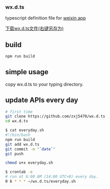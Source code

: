 ### wx.d.ts

typescript definition file for [weixin app](https://mp.weixin.qq.com/debug/wxadoc/dev/api/?t=1475052052547)

[下载wx.d.ts文件(右键另存为)](https://raw.githubusercontent.com/zxj5470/wx.d.ts/master/wx.d.ts)

## build

```bash
npm run build
```

## simple usage
copy wx.d.ts to your typing directory.


## update APIs every day
```bash
# first time
git clone https://github.com/zxj5470/wx.d.ts
cd wx.d.ts
```

```bash
$ cat everyday.sh
#!/bin/bash
npm run build
git add wx.d.ts
git commit -m "`date`"
git push
```

```bash
chmod u+x everyday.sh
```

```bash
$ crontab -e
# run at 6:00 AM (14:00 UTC+8) every day.
0 6 * * * ~/wx.d.ts/everyday.sh
```